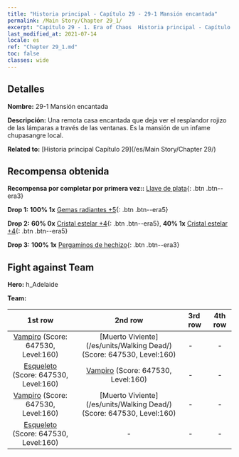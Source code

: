 ```yaml
---
title: "Historia principal - Capítulo 29 - 29-1 Mansión encantada"
permalink: /Main Story/Chapter 29_1/
excerpt: "Capítulo 29 - 1. Era of Chaos  Historia principal - Capítulo 29_1. 29-1 Mansión encantada"
last_modified_at: 2021-07-14
locale: es
ref: "Chapter 29_1.md"
toc: false
classes: wide
---
```


## Detalles

 **Nombre:** 29-1 Mansión encantada

 **Descripción:** Una remota casa encantada que deja ver el resplandor rojizo de las lámparas a través de las ventanas. Es la mansión de un infame chupasangre local.

 **Related to:** [Historia principal Capítulo 29](/es/Main Story/Chapter 29/)

## Recompensa obtenida

 **Recompensa por completar por primera vez::** [Llave de plata](/ItemsES/con_693/){: .btn .btn--era3}

 **Drop 1:** **100% 1x** [Gemas radiantes +5](/ItemsES/mat_100/){: .btn .btn--era5}

 **Drop 2:** **60% 0x** [Cristal estelar +4](/ItemsES/mat_94/){: .btn .btn--era5}, **40% 1x** [Cristal estelar +4](/ItemsES/mat_94/){: .btn .btn--era5}

 **Drop 3:** **100% 1x** [Pergaminos de hechizo](/ItemsES/con_694/){: .btn .btn--era3}


## Fight against Team
 **Hero:** h_Adelaide

 **Team:**


  | 1st row | 2nd row | 3rd row | 4th row |
  |:----:|:----:|:----|:----:|
  | [Vampiro](/es/units/Vampire/) (Score: 647530, Level:160)  | [Muerto Viviente](/es/units/Walking Dead/) (Score: 647530, Level:160)  | - | - |
  | [Esqueleto](/es/units/Skeleton/) (Score: 647530, Level:160)  | [Vampiro](/es/units/Vampire/) (Score: 647530, Level:160)  | - | - |
  | [Vampiro](/es/units/Vampire/) (Score: 647530, Level:160)  | [Muerto Viviente](/es/units/Walking Dead/) (Score: 647530, Level:160)  | - | - |
  | [Esqueleto](/es/units/Skeleton/) (Score: 647530, Level:160)  | - | - | - |


